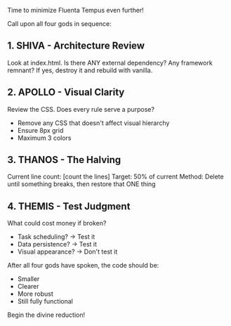Time to minimize Fluenta Tempus even further!

Call upon all four gods in sequence:

## 1. SHIVA - Architecture Review

Look at index.html. Is there ANY external dependency? Any framework remnant?
If yes, destroy it and rebuild with vanilla.

## 2. APOLLO - Visual Clarity  

Review the CSS. Does every rule serve a purpose?

- Remove any CSS that doesn't affect visual hierarchy
- Ensure 8px grid
- Maximum 3 colors

## 3. THANOS - The Halving

Current line count: [count the lines]
Target: 50% of current
Method: Delete until something breaks, then restore that ONE thing

## 4. THEMIS - Test Judgment

What could cost money if broken?

- Task scheduling? → Test it
- Data persistence? → Test it  
- Visual appearance? → Don't test it

After all four gods have spoken, the code should be:

- Smaller
- Clearer
- More robust
- Still fully functional

Begin the divine reduction!
